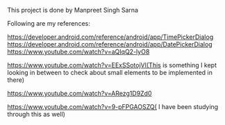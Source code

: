 This project is done by Manpreet Singh Sarna

Following are my references:

https://developer.android.com/reference/android/app/TimePickerDialog
https://developer.android.com/reference/android/app/DatePickerDialog
https://www.youtube.com/watch?v=aQIqQ2-lyO8

https://www.youtube.com/watch?v=EExSSotojVI(This is something I kept looking in between to check about small elements to be implemented in there)

https://www.youtube.com/watch?v=ARezg1D9Zd0

https://www.youtube.com/watch?v=9-pFPGAOSZQ( I have been studying through this as well)